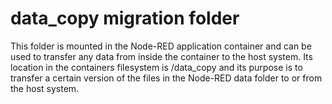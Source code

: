 # data_copy migration folder

This folder is mounted in the Node-RED application container and can be used to
transfer any data from inside the container to the host system. Its location
in the containers filesystem is /data_copy and its purpose is to transfer a
certain version of the files in the Node-RED data folder to or from the host
system.
